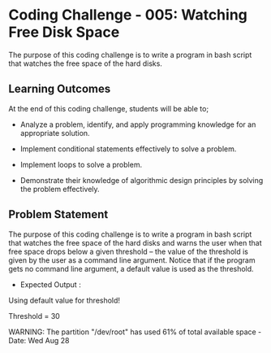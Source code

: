 # Coding Challenge - 005: Watching Free Disk Space

The purpose of this coding challenge is to write a program in bash script that 
watches the free space of the hard disks.  

## Learning Outcomes

At the end of this coding challenge, students will be able to;

- Analyze a problem, identify, and apply programming knowledge for an appropriate solution.

- Implement conditional statements effectively to solve a problem.

- Implement loops to solve a problem.

- Demonstrate their knowledge of algorithmic design principles by solving the problem effectively.

## Problem Statement

The purpose of this coding challenge is to write a program in bash script that 
watches the free space of the hard disks and warns the user when that free space drops below a given threshold – the value of the threshold is given by the user as a command line argument. Notice that if the program gets no command line argument, a default value is used as the threshold.

- Expected Output :

Using default value for threshold!

Threshold = 30

WARNING: The partition "/dev/root" has used 61% of total available space - Date: Wed Aug 28
